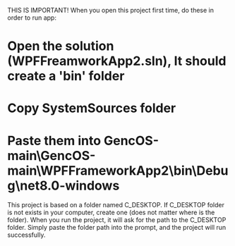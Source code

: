 THIS IS IMPORTANT!
When you open this project first time, do these in order to run app:

# Open the solution (WPFFreamworkApp2.sln), It should create a 'bin' folder

# Copy SystemSources folder

# Paste them into GencOS-main\GencOS-main\WPFFrameworkApp2\bin\Debug\net8.0-windows

This project is based on a folder named C_DESKTOP. If C_DESKTOP folder is not exists in your computer, create one (does not matter where is the folder). When you run the project, it will ask for the path to the C_DESKTOP folder. Simply paste the folder path into the prompt, and the project will run successfully.
